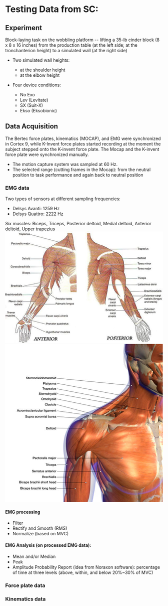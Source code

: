 # Testing Data from SC: 

## Experiment
Block-laying task on the wobbling platform -- lifting a 35-lb cinder block (8 x 8 x 16 inches) from the production table (at the left side; at the tronchanterion height) to a simulated wall (at the right side) 
- Two simulated wall heights:
	- at the shoulder height
	- at the elbow height

- Four device conditions:
	- No Exo
	- Lev (Levitate)
	- SX (Suit-X)
	- Ekso (Eksobionic)

## Data Acquisition
The Bertec force plates, kinematics (MOCAP), and EMG were synchronized in Cortex 9, while K-Invent force plates started recording at the moment the subject stepped onto the K-invent force plate. The Mocap and the K-invent force plate were synchronized manually.
- The motion capture system was sampled at 60 Hz.
- The selected range (cutting frames in the Mocap): from the neutral position to task performance and again back to neutral position

### EMG data
Two types of sensors at different sampling frequencies:
- Delsys Avanti: 1259 Hz
- Delsys Quattro: 2222 Hz

Six muscles: Biceps, Triceps, Posterior deltoid, Medial deltoid, Anterior deltoid, Upper trapezius
  ![6Muscles1](Pictures/ArmMuscles1.jpg "Arm_Muscles1")
  ![6Muscles2](Pictures/ArmMuscles2.jpg "Arm_Muscles2")

#### EMG processing
- Filter
- Rectify and Smooth (RMS)
- Normalize (based on MVC)

#### EMG Analysis (on processed EMG data): 
- Mean and/or Median
- Peak 
- Amplitude Probability Report (idea from Noraxon software): percentage of time at three levels (above, within, and below 20%~30% of MVC)

### Force plate data

### Kinematics data
